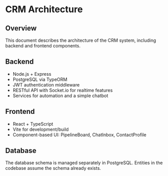 # CRM Architecture

## Overview
This document describes the architecture of the CRM system, including backend and frontend components.

## Backend
- Node.js + Express
- PostgreSQL via TypeORM
- JWT authentication middleware
- RESTful API with Socket.io for realtime features
- Services for automation and a simple chatbot

## Frontend
- React + TypeScript
- Vite for development/build
- Component-based UI: PipelineBoard, ChatInbox, ContactProfile

## Database
The database schema is managed separately in PostgreSQL. Entities in the codebase assume the schema already exists.
